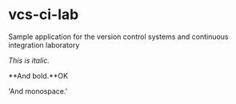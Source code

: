 # vcs-ci-lab
Sample application for the version control systems and continuous integration laboratory

*This is italic.*

**And bold.**OK

'And monospace.'
